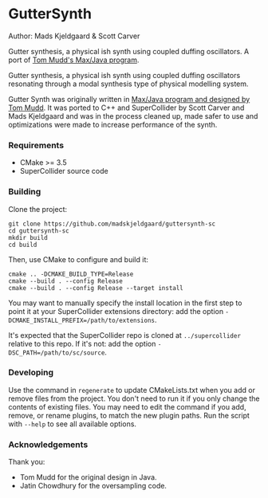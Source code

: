 # GutterSynth

Author: Mads Kjeldgaard & Scott Carver

Gutter synthesis, a physical ish synth using coupled duffing oscillators. A port of [Tom Mudd's Max/Java program](https://github.com/tommmmudd/guttersynthesis).

Gutter synthesis, a physical ish synth using coupled duffing oscillators resonating through a modal synthesis type of physical modelling system. 

Gutter Synth was originally written in [Max/Java program and designed by Tom Mudd](https://github.com/tommmmudd/guttersynthesis). It was ported to C++ and SuperCollider by Scott Carver and Mads Kjeldgaard and was in the process cleaned up, made safer to use and optimizations were made to increase performance of the synth.

### Requirements

- CMake >= 3.5
- SuperCollider source code

### Building

Clone the project:

    git clone https://github.com/madskjeldgaard/guttersynth-sc
    cd guttersynth-sc
    mkdir build
    cd build

Then, use CMake to configure and build it:

    cmake .. -DCMAKE_BUILD_TYPE=Release
    cmake --build . --config Release
    cmake --build . --config Release --target install

You may want to manually specify the install location in the first step to point it at your
SuperCollider extensions directory: add the option `-DCMAKE_INSTALL_PREFIX=/path/to/extensions`.

It's expected that the SuperCollider repo is cloned at `../supercollider` relative to this repo. If
it's not: add the option `-DSC_PATH=/path/to/sc/source`.

### Developing

Use the command in `regenerate` to update CMakeLists.txt when you add or remove files from the
project. You don't need to run it if you only change the contents of existing files. You may need to
edit the command if you add, remove, or rename plugins, to match the new plugin paths. Run the
script with `--help` to see all available options.

### Acknowledgements

Thank you:
- Tom Mudd for the original design in Java. 
- Jatin Chowdhury for the oversampling code.
